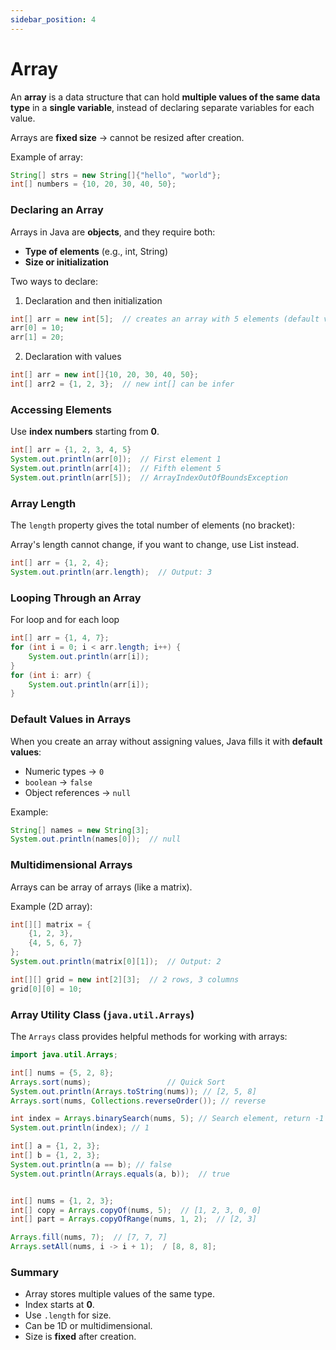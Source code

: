 ```yaml
---
sidebar_position: 4
---
```


# Array

An **array** is a data structure that can hold **multiple values of the same data type** in a **single variable**, instead of declaring separate variables for each value.

Arrays are **fixed size** → cannot be resized after creation.

Example of array:
```java
String[] strs = new String[]{"hello", "world"};
int[] numbers = {10, 20, 30, 40, 50};
```



### Declaring an Array

Arrays in Java are **objects**, and they require both:
- **Type of elements** (e.g., int, String)
- **Size or initialization**

Two ways to declare:

1. Declaration and then initialization

```java
int[] arr = new int[5];  // creates an array with 5 elements (default value = 0)
arr[0] = 10;
arr[1] = 20;
```

2. Declaration with values

```java
int[] arr = new int[]{10, 20, 30, 40, 50};
int[] arr2 = {1, 2, 3};  // new int[] can be infer
```



### Accessing Elements

Use **index numbers** starting from **0**.
```java
int[] arr = {1, 2, 3, 4, 5}
System.out.println(arr[0]);  // First element 1
System.out.println(arr[4]);  // Fifth element 5
System.out.println(arr[5]);  // ArrayIndexOutOfBoundsException
```



### Array Length

The `length` property gives the total number of elements (no bracket):

Array's length cannot change, if you want to change, use List instead.

```java
int[] arr = {1, 2, 4};
System.out.println(arr.length);  // Output: 3
```



### Looping Through an Array

For loop and for each loop

```java
int[] arr = {1, 4, 7};
for (int i = 0; i < arr.length; i++) {
    System.out.println(arr[i]);
}
for (int i: arr) {
    System.out.println(arr[i]);
}
```





### Default Values in Arrays

When you create an array without assigning values, Java fills it with **default values**:

- Numeric types → `0`
- `boolean` → `false`
- Object references → `null`

Example:
```java
String[] names = new String[3];
System.out.println(names[0]);  // null
```



### Multidimensional Arrays

Arrays can be array of arrays (like a matrix).

Example (2D array):
```java
int[][] matrix = {
    {1, 2, 3},
    {4, 5, 6, 7}
};
System.out.println(matrix[0][1]);  // Output: 2

int[][] grid = new int[2][3];  // 2 rows, 3 columns
grid[0][0] = 10;
```



### Array Utility Class (`java.util.Arrays`)

The `Arrays` class provides helpful methods for working with arrays:

```java
import java.util.Arrays;

int[] nums = {5, 2, 8};
Arrays.sort(nums);                 // Quick Sort
System.out.println(Arrays.toString(nums)); // [2, 5, 8]
Arrays.sort(nums, Collections.reverseOrder()); // reverse

int index = Arrays.binarySearch(nums, 5); // Search element, return -1 if not found
System.out.println(index); // 1

int[] a = {1, 2, 3};
int[] b = {1, 2, 3};
System.out.println(a == b); // false
System.out.println(Arrays.equals(a, b));  // true


int[] nums = {1, 2, 3};
int[] copy = Arrays.copyOf(nums, 5);  // [1, 2, 3, 0, 0]
int[] part = Arrays.copyOfRange(nums, 1, 2);  // [2, 3]

Arrays.fill(nums, 7);  // [7, 7, 7]
Arrays.setAll(nums, i -> i + 1);  / [8, 8, 8];
```






### Summary

- Array stores multiple values of the same type.
- Index starts at **0**.
- Use `.length` for size.
- Can be 1D or multidimensional.
- Size is **fixed** after creation.